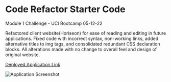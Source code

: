# Code Refactor Starter Code
Module 1 Challenge - UCI Bootcamp 05-12-22

Refactored client website(Horiseon) for ease of reading and editing in future applications. Fixed code with incorrect syntax, non-working links, added alternative titles to img tags, and consolidated redundant CSS declaration blocks. All alterations made with no change to overall feel and design of original website. 

[Deployed Application Link](https://parinthalangdee.github.io/Module-1-Challenge/)

![Application Screenshot](./Module%201%20Challenge%20Screenshot.png)